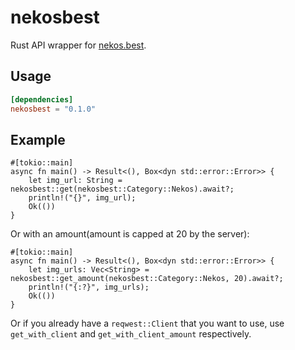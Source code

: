 # nekosbest

Rust API wrapper for [nekos.best](https://nekos.best/).

## Usage
```toml
[dependencies]
nekosbest = "0.1.0"
```

## Example
```rust,no_run
#[tokio::main]
async fn main() -> Result<(), Box<dyn std::error::Error>> {
    let img_url: String = nekosbest::get(nekosbest::Category::Nekos).await?;
    println!("{}", img_url);
    Ok(())
}
```

Or with an amount(amount is capped at 20 by the server):

```rust,no_run
#[tokio::main]
async fn main() -> Result<(), Box<dyn std::error::Error>> {
    let img_urls: Vec<String> = nekosbest::get_amount(nekosbest::Category::Nekos, 20).await?;
    println!("{:?}", img_urls);
    Ok(())
}
```

Or if you already have a `reqwest::Client` that you want to use, use `get_with_client` and `get_with_client_amount` respectively.
